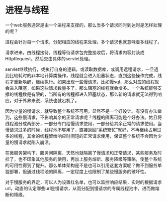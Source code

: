 # 进程与线程

一个web服务通常是由一个进程来支撑的，那么当多个请求同时到达时是怎样处理的呢？

进程会针对每一个请求，分配相应的线程来处理，多个请求也就意味着多线程了。

请求进来，由线程接待，线程等待请求包完整接收后，将请求内容封装成HttpRequest，然后交由具体的servlet处理。

servlet继续执行，或执行自身的逻辑，或读取数据库，或调用远程请求，一旦遇到比较耗时的非本地计算类操作，线程就会进入阻塞状态，直到这些操作完成，线程才重新唤醒，继续执行。如果出现一些慢请求，比如慢sql，那么对应的线程就会进入阻塞，如果这些请求数量多了，那么阻塞的线程就会增多。一个系统能够支撑的线程数是有限的，当所有的线程都进入阻塞状态，那么新的请求就无法得到响应，对于外界来说，系统也就宕机了。

因为少量的慢请求，就导致整个系统不可用，显然不是一个好设计。有没有办法做到，这些慢请求，不影响其余的正常请求呢？线程的隔离可能是个好办法。姑且将线程池分成两部分，一部分专门给慢请求使用，一部分给其余正常的请求使用。当慢请求过多的时候，线程池不够用了，直接返回“系统繁忙”就好，不再继续占用过多的线程，其余的线程留给响应时间短的正常请求使用，保证整个系统不会因为少量的慢请求就陷入崩溃。

在微服务架构下，服务间隔离，天然也就隔离了慢请求和正常请求，某些服务及时挂了，也不印象其他服务的使用，再加上服务熔断、服务降级等策略，使整个系统的可用性得到了提升。那么单体架构是不是也可以引用这套方案呢？做不到服务单独部署，但通过线程池的隔离，一定程度上也限制了某些慢服务的破坏性。

对于慢服务的界定，可以人为设置红名单，也可以监控响应结果，实时的根据请求url，动态的认定哪些url是慢请求，从而分配到慢请求的专属线程池中，进而做熔断和降级。



